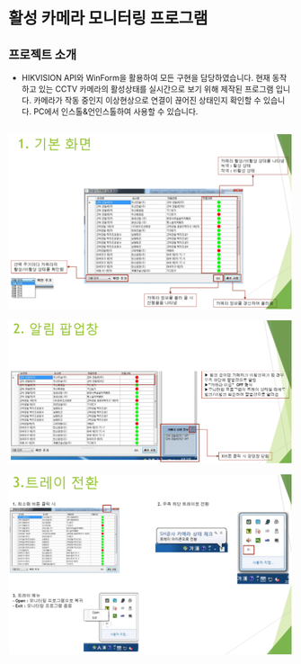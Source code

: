 # 활성 카메라 모니터링 프로그램
## 프로젝트 소개
- HIKVISION API와 WinForm을 활용하여 모든 구현을 담당하였습니다. 현재 동작하고 있는 CCTV 카메라의 활성상태를 실시간으로 보기 위해 제작된 프로그램 입니다. 카메라가 작동 중인지 이상현상으로 연결이 끊어진 상태인지 확인할 수 있습니다.  PC에서 인스톨&언인스톨하여 사용할 수 있습니다.</br></br>

<img src="./Image/기본화면.PNG"></img></br></br>
<img src="./Image/알림팝업.PNG"></img></br></br>
<img src="./Image/트레이전환.PNG"></img></br></br>
